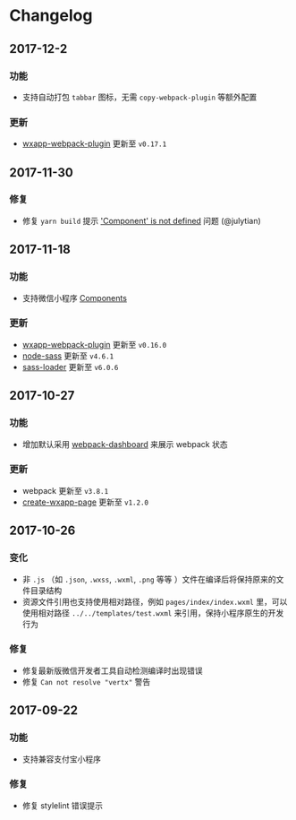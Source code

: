 # Changelog

## 2017-12-2

### 功能

- 支持自动打包 `tabbar` 图标，无需 `copy-webpack-plugin` 等额外配置

### 更新

- [wxapp-webpack-plugin](https://github.com/Cap32/wxapp-webpack-plugin) 更新至 `v0.17.1`


## 2017-11-30

### 修复

- 修复 `yarn build` 提示 ['Component' is not defined](https://github.com/cantonjs/wxapp-boilerplate/issues/15) 问题 (@julytian)


## 2017-11-18

### 功能

- 支持微信小程序 [Components](https://mp.weixin.qq.com/debug/wxadoc/dev/framework/custom-component/)

### 更新

- [wxapp-webpack-plugin](https://github.com/Cap32/wxapp-webpack-plugin) 更新至 `v0.16.0`
- [node-sass](https://github.com/sass/node-sass) 更新至 `v4.6.1`
- [sass-loader](https://github.com/webpack-contrib/sass-loader) 更新至 `v6.0.6`


## 2017-10-27

### 功能

- 增加默认采用 [webpack-dashboard](https://github.com/FormidableLabs/webpack-dashboard) 来展示 webpack 状态

### 更新

- webpack 更新至 `v3.8.1`
- [create-wxapp-page](https://github.com/cantonjs/create-wxapp-page) 更新至 `v1.2.0`


## 2017-10-26

### 变化

- 非 `.js` （如 `.json`, `.wxss`, `.wxml`, `.png` 等等 ）文件在编译后将保持原来的文件目录结构
- 资源文件引用也支持使用相对路径，例如 `pages/index/index.wxml` 里，可以使用相对路径 `../../templates/test.wxml` 来引用，保持小程序原生的开发行为

### 修复

- 修复最新版微信开发者工具自动检测编译时出现错误
- 修复 `Can not resolve "vertx"` 警告


## 2017-09-22

### 功能

- 支持兼容支付宝小程序

### 修复

- 修复 stylelint 错误提示
